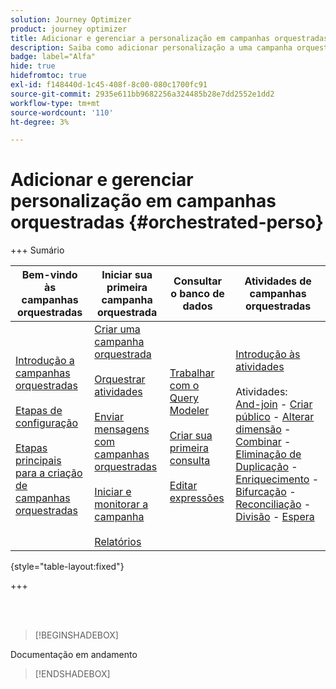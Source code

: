 ```yaml
---
solution: Journey Optimizer
product: journey optimizer
title: Adicionar e gerenciar a personalização em campanhas orquestradas com o Journey Optimizer
description: Saiba como adicionar personalização a uma campanha orquestrada com o Adobe Journey Optimizer
badge: label="Alfa"
hide: true
hidefromtoc: true
exl-id: f148440d-1c45-408f-8c00-080c1700fc91
source-git-commit: 2935e611bb9682256a324485b28e7dd2552e1dd2
workflow-type: tm+mt
source-wordcount: '110'
ht-degree: 3%

---
```


# Adicionar e gerenciar personalização em campanhas orquestradas {#orchestrated-perso}

+++ Sumário

| Bem-vindo às campanhas orquestradas | Iniciar sua primeira campanha orquestrada | Consultar o banco de dados | Atividades de campanhas orquestradas |
|---|---|---|---|
| [Introdução a campanhas orquestradas](gs-orchestrated-campaigns.md)<br/><br/>[Etapas de configuração](configuration-steps.md)<br/><br/>[Etapas principais para a criação de campanhas orquestradas](gs-campaign-creation.md) | [Criar uma campanha orquestrada](create-orchestrated-campaign.md)<br/><br/>[Orquestrar atividades](orchestrate-activities.md)<br/><br/>[Enviar mensagens com campanhas orquestradas](send-messages.md)<br/><br/>[Iniciar e monitorar a campanha](start-monitor-campaigns.md)<br/><br/>[Relatórios](reporting-campaigns.md) | [Trabalhar com o Query Modeler](orchestrated-query-modeler.md)<br/><br/>[Criar sua primeira consulta](build-query.md)<br/><br/>[Editar expressões](edit-expressions.md) | [Introdução às atividades](activities/about-activities.md)<br/><br/>Atividades:<br/>[And-join](activities/and-join.md) - [Criar público](activities/build-audience.md) - [Alterar dimensão](activities/change-dimension.md) - [Combinar](activities/combine.md) - [Eliminação de Duplicação](activities/deduplication.md) - [Enriquecimento](activities/enrichment.md) - [Bifurcação](activities/fork.md) - [Reconciliação](activities/reconciliation.md) - [Divisão](activities/split.md) - [Espera](activities/wait.md) |

{style="table-layout:fixed"}

+++

<br/><br/>

>[!BEGINSHADEBOX]

Documentação em andamento

>[!ENDSHADEBOX]